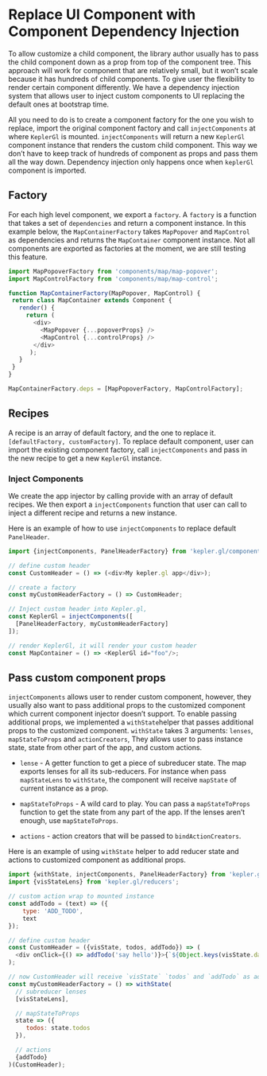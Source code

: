 # Replace UI Component with Component Dependency Injection

To allow customize a child component, the library author usually has to pass the child component down as a prop from top of the component tree. This approach will work for component that are relatively small, but it won’t scale because it has hundreds of child components. To give user the flexibility to render certain component differently. We have a dependency injection system that allows user to inject custom components to UI replacing the default ones at bootstrap time.

All you need to do is to create a component factory for the one you wish to replace, import the original component factory and call `injectComponents` at where `KeplerGl` is mounted. `injectComponents` will return a new `KeplerGl` component instance that renders the custom child component. This way we don’t have to keep track of hundreds of component as props and pass them all the way down. Dependency injection only happens once when `keplerGl` component is imported.

## Factory
For each high level component, we export a `factory`. A `factory` is a function that takes a set of `dependencies` and return a component instance. In this example below, the `MapContainerFactory` takes `MapPopover` and `MapControl` as dependencies and returns the `MapContainer` component instance. Not all components are exported as factories at the moment, we are still testing this feature.

```js
import MapPopoverFactory from 'components/map/map-popover';
import MapControlFactory from 'components/map/map-control';

function MapContainerFactory(MapPopover, MapControl) {
 return class MapContainer extends Component {
   render() {
     return (
       <div>
         <MapPopover {...popoverProps} />
         <MapControl {...controlProps} />
       </div>
      );
   }
 }
}

MapContainerFactory.deps = [MapPopoverFactory, MapControlFactory];
```

## Recipes

A recipe is an array of default factory, and the one to replace it. `[defaultFactory, customFactory]`. To replace default component, user can import the existing component factory, call `injectComponents` and pass in the new recipe to get a new `KeplerGl` instance.


### Inject Components

We create the app injector by calling provide with an array of default recipes. We then export a `injectComponents` function that user can call to inject a different recipe and returns a new instance.

Here is an example of how to use `injectComponents` to replace default `PanelHeader`.

```js
import {injectComponents, PanelHeaderFactory} from 'kepler.gl/components';

// define custom header
const CustomHeader = () => (<div>My kepler.gl app</div>);

// create a factory
const myCustomHeaderFactory = () => CustomHeader;

// Inject custom header into Kepler.gl,
const KeplerGl = injectComponents([
  [PanelHeaderFactory, myCustomHeaderFactory]
]);

// render KeplerGl, it will render your custom header
const MapContainer = () => <KeplerGl id="foo"/>;
```

##  Pass custom component props
`injectComponents` allows user to render custom component, however, they usually also want to pass additional props to the customized component which current component injector doesn’t support. To enable passing additional props, we implemented a `withState`helper that passes additional props to the customized component. `withState` takes 3 arguments: `lenses`, `mapStateToProps` and `actionCreators`,  They allows user to pass instance state, state from other part of the app, and custom actions.

- `lense` - A getter function to get a piece of subreducer state. The map exports lenses for all its sub-reducers. For instance when pass `mapStateLens` to `withState`, the component will receive `mapState` of current instance as a prop.

- `mapStateToProps` - A wild card to play. You can pass a `mapStateToProps` function to get the state from any part of the app. If the lenses aren’t enough, use `mapStateToProps`.

- `actions` - action creators that will be passed to `bindActionCreators`.

Here is an example of using `withState` helper to add reducer state and actions to customized component as additional props.

```js
import {withState, injectComponents, PanelHeaderFactory} from 'kepler.gl/components';
import {visStateLens} from 'kepler.gl/reducers';

// custom action wrap to mounted instance
const addTodo = (text) => ({
    type: 'ADD_TODO',
    text
});

// define custom header
const CustomHeader = ({visState, todos, addTodo}) => (
  <div onClick={() => addTodo('say hello')}>{`${Object.keys(visState.datasets).length} dataset loaded`}</div>
);

// now CustomHeader will receive `visState` `todos` and `addTodo` as additional props.
const myCustomHeaderFactory = () => withState(
  // subreducer lenses
  [visStateLens],

  // mapStateToProps
  state => ({
     todos: state.todos
  }),

  // actions
  {addTodo}
)(CustomHeader);
```
